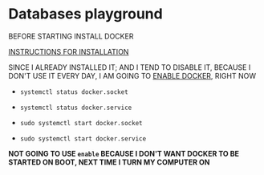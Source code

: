 # Databases playground

BEFORE STARTING INSTALL DOCKER

[INSTRUCTIONS FOR INSTALLATION](https://github.com/Rade58/exploring_docker/tree/0_2_INSTALLING_ON_UBUNTU)

SINCE I ALREADY INSTALLED IT; AND I TEND TO DISABLE IT, BECAUSE I DON'T USE IT EVERY DAY, I AM GOING TO [ENABLE DOCKER](https://github.com/Rade58/microticket/tree/0_6_7_INSTALLING_GCloud_CONTEXT#medjutim-moram-napraviti-odluku-o-tome-da-li-zeli-mda-koristim-docker-na-mom-racunaru-ili-ne), RIGHT NOW

- `systemctl status docker.socket`

- `systemctl status docker.service`

- `sudo systemctl start docker.socket`

- `sudo systemctl start docker.service`

**NOT GOING TO USE `enable` BECAUSE I DON'T WANT DOCKER TO BE STARTED ON BOOT, NEXT TIME I TURN MY COMPUTER ON**